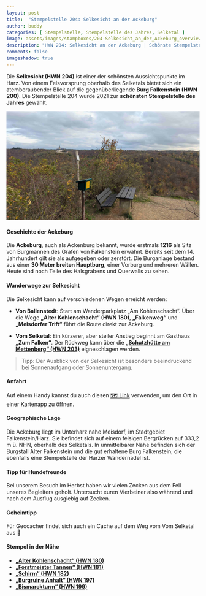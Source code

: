 ```yaml
---
layout: post
title:  "Stempelstelle 204: Selkesicht an der Ackeburg"
author: buddy
categories: [ Stempelstelle, Stempelstelle des Jahres, Selketal ]
image: assets/images/stampboxes/204-Selkesicht_an_der_Ackeburg_overview.jpg
description: "HWN 204: Selkesicht an der Ackeburg | Schönste Stempelstelle des Jahres 2021 | Ballenstedt"
comments: false
imageshadow: true
---
```


Die **Selkesicht (HWN 204)** ist einer der schönsten Aussichtspunkte im Harz. Von einem Felsvorsprung oberhalb des Selketals bietet sich ein atemberaubender Blick auf die gegenüberliegende **Burg Falkenstein (HWN 200)**. Die Stempelstelle 204 wurde 2021 zur **schönsten Stempelstelle des Jahres** gewählt.

![HWN 204](/assets/images/stampboxes/204-Selkesicht_an_der_Ackeburg_box.jpg "HWN 204 - Blick auf Burg Falkenstein")

#### Geschichte der Ackeburg

Die **Ackeburg**, auch als Ackenburg bekannt, wurde erstmals **1216** als Sitz von Burgmannen des Grafen von Falkenstein erwähnt. Bereits seit dem 14. Jahrhundert gilt sie als aufgegeben oder zerstört. Die Burganlage bestand aus einer **30 Meter breiten Hauptburg**, einer Vorburg und mehreren Wällen. Heute sind noch Teile des Halsgrabens und Querwalls zu sehen.

#### Wanderwege zur Selkesicht

Die Selkesicht kann auf verschiedenen Wegen erreicht werden:

- **Von Ballenstedt**: Start am Wanderparkplatz „Am Kohlenschacht“. Über die Wege **„Alter Kohlenschacht“ (HWN 180)**, **„Falkenweg“** und **„Meisdorfer Trift“** führt die Route direkt zur Ackeburg.

- **Vom Selketal**: Ein kürzerer, aber steiler Anstieg beginnt am Gasthaus **„Zum Falken“**. Der Rückweg kann über die [**„Schutzhütte am Mettenberg“ (HWN 203)**](/stempelstelle-203-schutzhuette-am-mettenberg) eigneschlagen werden.


> Tipp: Der Ausblick von der Selkesicht ist besonders beeindruckend bei Sonnenaufgang oder Sonnenuntergang. 


#### Anfahrt

<div class="android-only">
  Auf einem Handy kannst du auch diesen 
  <a href="geo:51.68547,11.25443">🗺️ Link</a> 
  verwenden, um den Ort in einer Kartenapp zu öffnen.
  <p></p>
</div>

#### Geographische Lage

Die Ackeburg liegt im Unterharz nahe Meisdorf, im Stadtgebiet Falkenstein/Harz. Sie befindet sich auf einem felsigen Bergrücken auf 333,2 m ü. NHN, oberhalb des Selketals. In unmittelbarer Nähe befinden sich der Burgstall Alter Falkenstein und die gut erhaltene Burg Falkenstein, die ebenfalls eine Stempelstelle der Harzer Wandernadel ist.


#### Tipp für Hundefreunde

Bei unserem Besuch im Herbst haben wir vielen Zecken aus dem Fell unseres Begleiters geholt. Untersucht euren Vierbeiner also während und nach dem Ausflug ausgiebig auf Zecken.

#### Geheimtipp

<span class="spoiler">Für Geocacher findet sich auch ein Cache auf dem Weg vom Vom Selketal aus 🤫</span>


#### Stempel in der Nähe

- [**„Alter Kohlenschacht“ (HWN 180)**](/stempelstelle-180-alter-kohlenschacht)
- [**„Forstmeister Tannen“ (HWN 181)**](/stempelstelle-181-forstmeister-tannen)
- [**„Schirm“ (HWN 182)**](/stempelstelle-182-schirm)
- [**„Burgruine Anhalt“ (HWN 197)**](/stempelstelle-197-burgruine-anhalt)
- [**„Bismarckturm“ (HWN 199)**](/stempelstelle-199-bismarckturm)
